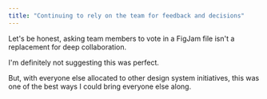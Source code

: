 ```yaml
---
title: "Continuing to rely on the team for feedback and decisions"
---
```


Let's be honest, asking team members to vote in a FigJam file isn't a replacement for deep collaboration.

I'm definitely not suggesting this was perfect.

But, with everyone else allocated to other design system initiatives, this was one of the best ways I could bring everyone else along.


